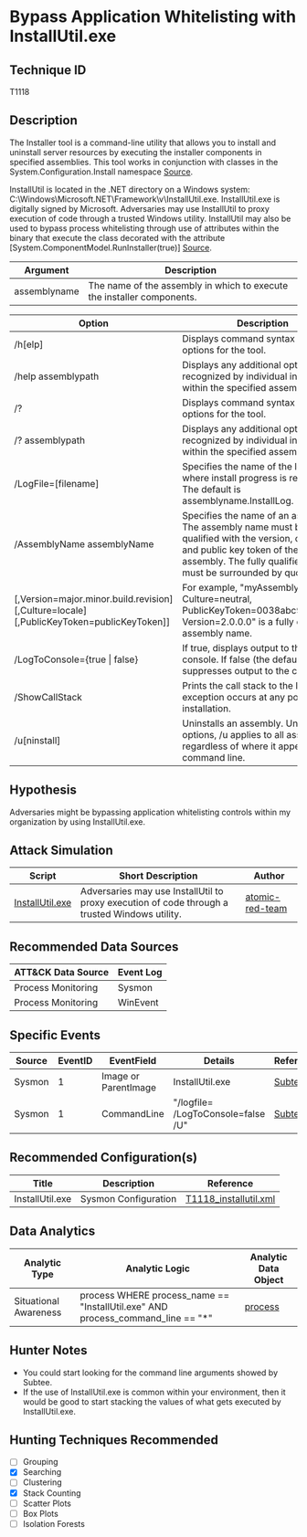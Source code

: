 # Bypass Application Whitelisting with InstallUtil.exe
## Technique ID
T1118


## Description
The Installer tool is a command-line utility that allows you to install and uninstall server resources by executing the installer components in specified assemblies. This tool works in conjunction with classes in the System.Configuration.Install namespace [Source](https://docs.microsoft.com/en-us/dotnet/framework/tools/installutil-exe-installer-tool). 

InstallUtil is located in the .NET directory on a Windows system: C:\Windows\Microsoft.NET\Framework\v<version>\InstallUtil.exe.
InstallUtil.exe is digitally signed by Microsoft. Adversaries may use InstallUtil to proxy execution of code through a trusted Windows utility. InstallUtil may also be used to bypass process whitelisting through use of attributes within the binary that execute the class decorated with the attribute \[System.ComponentModel.RunInstaller(true)] [Source](https://attack.mitre.org/wiki/Technique/T1118).

| Argument | Description |
|--------|---------| 
| assemblyname | The name of the assembly in which to execute the installer components. |

| Option | Description |
|--------|---------| 
| /h\[elp] | Displays command syntax and options for the tool. |
| /help assemblypath | Displays any additional options recognized by individual installers within the specified assembly. |
| /? | Displays command syntax and options for the tool. |
| /? assemblypath | Displays any additional options recognized by individual installers within the specified assembly. |
| /LogFile=\[filename] | Specifies the name of the log file where install progress is recorded. The default is assemblyname.InstallLog. |
| /AssemblyName assemblyName | Specifies the name of an assembly. The assembly name must be fully qualified with the version, culture, and public key token of the assembly. The fully qualified name must be surrounded by quotes. |
| \[,Version=major.minor.build.revision] \[,Culture=locale] \[,PublicKeyToken=publicKeyToken]] | For example, "myAssembly, Culture=neutral, PublicKeyToken=0038abc9deabfle5, Version=2.0.0.0" is a fully qualified assembly name. |
| /LogToConsole={true \| false} |If true, displays output to the console. If false (the default), suppresses output to the console. |
| /ShowCallStack | Prints the call stack to the log if an exception occurs at any point during installation. |
| /u\[ninstall] | Uninstalls an assembly. Unlike other options, /u applies to all assemblies regardless of where it appears on the command line. |


## Hypothesis
Adversaries might be bypassing application whitelisting controls within my organization by using InstallUtil.exe.

## Attack Simulation

| Script  | Short Description | Author | 
|---------|---------|---------|
| [InstallUtil.exe](https://github.com/redcanaryco/atomic-red-team/blob/a0bda9537a3486c3a0fa826419772ebcfb8cc619/atomics/T1118/T1118.md#atomic-test-1---installutil-uninstall-method-call)| Adversaries may use InstallUtil to proxy execution of code through a trusted Windows utility. | [atomic-red-team](https://github.com/redcanaryco/atomic-red-team/blob/a0bda9537a3486c3a0fa826419772ebcfb8cc619/atomics/T1118/T1118.md#atomic-test-1---installutil-uninstall-method-call) |

## Recommended Data Sources

| ATT&CK Data Source | Event Log |
|---------|---------|
|Process Monitoring| Sysmon|
|Process Monitoring|WinEvent| 


## Specific Events

| Source | EventID | EventField | Details | Reference | 
|--------|---------|-------|---------|-----------|
| Sysmon | 1 | Image or ParentImage | InstallUtil.exe | [Subtee]((https://twitter.com/subTee/status/896904055028461568)) | 
| Sysmon | 1 | CommandLine | "/logfile= /LogToConsole=false /U" | [Subtee](https://twitter.com/subTee/status/896904055028461568) |


## Recommended Configuration(s)
| Title | Description | Reference|
|---------|---------|---------|
| InstallUtil.exe | Sysmon Configuration | [T1118\_installutil.xml](https://github.com/Cyb3rWard0g/ThreatHunter-Playbook/blob/master/attack_matrix/windows/sysmon_configs/T1118_installutil.xml)

## Data Analytics 

| Analytic Type  | Analytic Logic | Analytic Data Object |
|--------|---------|---------|
| Situational Awareness| process WHERE process\_name == "InstallUtil.exe" AND process\_command\_line == "*" | [process](https://github.com/bfuzzy/OSSEM/blob/master/detection_data_model/data_objects/process.md) | 


## Hunter Notes
* You could start looking for the command line arguments showed by Subtee.
* If the use of InstallUtil.exe is common within your environment, then it would be good to start stacking the values of what gets executed by InstallUtil.exe.


## Hunting Techniques Recommended

- [ ] Grouping
- [x] Searching
- [ ] Clustering
- [X] Stack Counting
- [ ] Scatter Plots
- [ ] Box Plots
- [ ] Isolation Forests
